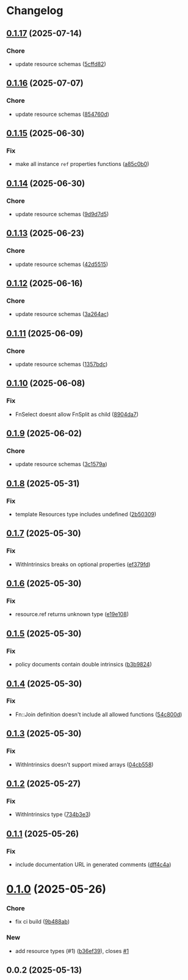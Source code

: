# Changelog

## [0.1.17](https://github.com/propulsionworks/cloudformation/compare/0.1.16...0.1.17) (2025-07-14)


### Chore

* update resource schemas ([5cffd82](https://github.com/propulsionworks/cloudformation/commit/5cffd824bfb9892524812c8f11760366a13651c1))

## [0.1.16](https://github.com/propulsionworks/cloudformation/compare/0.1.15...0.1.16) (2025-07-07)


### Chore

* update resource schemas ([854760d](https://github.com/propulsionworks/cloudformation/commit/854760dc5ea7e1a25fa76e34208af3df45cc984a))

## [0.1.15](https://github.com/propulsionworks/cloudformation/compare/0.1.14...0.1.15) (2025-06-30)


### Fix

* make all instance `ref` properties functions ([a85c0b0](https://github.com/propulsionworks/cloudformation/commit/a85c0b0cf5caaf96f5904d2299cc3fd5aaffc75d))

## [0.1.14](https://github.com/propulsionworks/cloudformation/compare/0.1.13...0.1.14) (2025-06-30)


### Chore

* update resource schemas ([9d9d7d5](https://github.com/propulsionworks/cloudformation/commit/9d9d7d50c2a14f32928465452512b72d91b607c7))

## [0.1.13](https://github.com/propulsionworks/cloudformation/compare/0.1.12...0.1.13) (2025-06-23)


### Chore

* update resource schemas ([42d5515](https://github.com/propulsionworks/cloudformation/commit/42d55156605713bbdc646732679a935beee821ab))

## [0.1.12](https://github.com/propulsionworks/cloudformation/compare/0.1.11...0.1.12) (2025-06-16)


### Chore

* update resource schemas ([3a264ac](https://github.com/propulsionworks/cloudformation/commit/3a264aca1ffde21480ab47f57aabcb876c515e98))

## [0.1.11](https://github.com/propulsionworks/cloudformation/compare/0.1.10...0.1.11) (2025-06-09)


### Chore

* update resource schemas ([1357bdc](https://github.com/propulsionworks/cloudformation/commit/1357bdcf233a2d252875712acb7a0bc44740f290))

## [0.1.10](https://github.com/propulsionworks/cloudformation/compare/0.1.9...0.1.10) (2025-06-08)


### Fix

* FnSelect doesnt allow FnSplit as child ([8904da7](https://github.com/propulsionworks/cloudformation/commit/8904da775da7908072bc80757d8d3aec8764bb2d))

## [0.1.9](https://github.com/propulsionworks/cloudformation/compare/0.1.8...0.1.9) (2025-06-02)


### Chore

* update resource schemas ([3c1579a](https://github.com/propulsionworks/cloudformation/commit/3c1579a51076ead848e01172af5fd107bcce7b5a))

## [0.1.8](https://github.com/propulsionworks/cloudformation/compare/0.1.7...0.1.8) (2025-05-31)


### Fix

* template Resources type includes undefined ([2b50309](https://github.com/propulsionworks/cloudformation/commit/2b503093480a45ae6d2adfeb00e75c339d655fc7))

## [0.1.7](https://github.com/propulsionworks/cloudformation/compare/0.1.6...0.1.7) (2025-05-30)


### Fix

* WithIntrinsics breaks on optional properties ([ef379fd](https://github.com/propulsionworks/cloudformation/commit/ef379fdedd21c6c2d775bb66a6a92463750c49d3))

## [0.1.6](https://github.com/propulsionworks/cloudformation/compare/0.1.5...0.1.6) (2025-05-30)


### Fix

* resource.ref returns unknown type ([e19e108](https://github.com/propulsionworks/cloudformation/commit/e19e1089ae1d018bfd76c642e7168d8254de0d0a))

## [0.1.5](https://github.com/propulsionworks/cloudformation/compare/0.1.4...0.1.5) (2025-05-30)


### Fix

* policy documents contain double intrinsics ([b3b9824](https://github.com/propulsionworks/cloudformation/commit/b3b982480682a30a85816e768f7fe7f9fef35b4f))

## [0.1.4](https://github.com/propulsionworks/cloudformation/compare/0.1.3...0.1.4) (2025-05-30)


### Fix

* Fn::Join definition doesn't include all allowed functions ([54c800d](https://github.com/propulsionworks/cloudformation/commit/54c800da7c664c6c802ba05eb3277379fb3f07b5))

## [0.1.3](https://github.com/propulsionworks/cloudformation/compare/0.1.2...0.1.3) (2025-05-30)


### Fix

* WithIntrinsics doesn't support mixed arrays ([04cb558](https://github.com/propulsionworks/cloudformation/commit/04cb55875411ad19423307d1156b346c63cad512))

## [0.1.2](https://github.com/propulsionworks/cloudformation/compare/0.1.1...0.1.2) (2025-05-27)


### Fix

* WithIntrinsics type ([734b3e3](https://github.com/propulsionworks/cloudformation/commit/734b3e347916c4ee176dbbe3e32fbe411d4bc5c7))

## [0.1.1](https://github.com/propulsionworks/cloudformation/compare/0.1.0...0.1.1) (2025-05-26)


### Fix

* include documentation URL in generated comments ([dff4c4a](https://github.com/propulsionworks/cloudformation/commit/dff4c4a2336aee21358a0cef4d4f86b6f217fa25))

# [0.1.0](https://github.com/propulsionworks/cloudformation/compare/0.0.2...0.1.0) (2025-05-26)


### Chore

* fix ci build ([9b488ab](https://github.com/propulsionworks/cloudformation/commit/9b488abd12d68e05dfecf367e8f737d8205bc527))

### New

* add resource types (#1) ([b36ef39](https://github.com/propulsionworks/cloudformation/commit/b36ef39739768f75d47c2cc102eef7421353fb8c)), closes [#1](https://github.com/propulsionworks/cloudformation/issues/1)

## 0.0.2 (2025-05-13)
